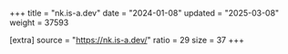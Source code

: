 +++
title = "nk.is-a.dev"
date = "2024-01-08"
updated = "2025-03-08"
weight = 37593

[extra]
source = "https://nk.is-a.dev/"
ratio = 29
size = 37
+++

